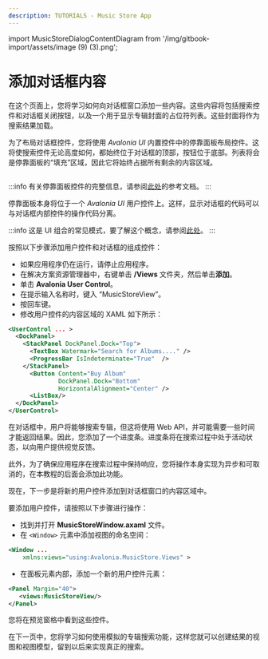 ```yaml
---
description: TUTORIALS - Music Store App
---
```


import MusicStoreDialogContentDiagram from '/img/gitbook-import/assets/image (9) (3).png';

# 添加对话框内容

在这个页面上，您将学习如何向对话框窗口添加一些内容。这些内容将包括搜索控件和对话框关闭按钮，以及一个用于显示专辑封面的占位符列表。这些封面将作为搜索结果加载。

为了布局对话框控件，您将使用 _Avalonia UI_ 内置控件中的停靠面板布局控件。这将使搜索控件无论高度如何，都始终位于对话框的顶部，按钮位于底部。列表将会是停靠面板的“填充”区域，因此它将始终占据所有剩余的内容区域。

<img className="center" src={MusicStoreDialogContentDiagram} alt="" />

:::info
有关停靠面板控件的完整信息，请参阅[此处](../../reference/controls/dockpanel.md)的参考文档。
:::

停靠面板本身将位于一个 _Avalonia UI_ 用户控件上。这样，显示对话框的代码可以与对话框内部控件的操作代码分离。

:::info
这是 UI 组合的常见模式，要了解这个概念，请参阅[此处](../../concepts/ui-composition.md)。
:::

按照以下步骤添加用户控件和对话框的组成控件：

- 如果应用程序仍在运行，请停止应用程序。
- 在解决方案资源管理器中，右键单击 **/Views** 文件夹，然后单击**添加**。
- 单击 **Avalonia User Control**。
- 在提示输入名称时，键入 “MusicStoreView”。
- 按回车键。
- 修改用户控件的内容区域的 XAML 如下所示：

```xml
<UserControl ... >
  <DockPanel>
    <StackPanel DockPanel.Dock="Top">
      <TextBox Watermark="Search for Albums...." />
      <ProgressBar IsIndeterminate="True"  />
    </StackPanel>
      <Button Content="Buy Album" 
              DockPanel.Dock="Bottom" 
              HorizontalAlignment="Center" />
      <ListBox/>
  </DockPanel>
</UserControl>
```

在对话框中，用户将能够搜索专辑，但这将使用 Web API，并可能需要一些时间才能返回结果。因此，您添加了一个进度条。进度条将在搜索过程中处于活动状态，以向用户提供视觉反馈。

此外，为了确保应用程序在搜索过程中保持响应，您将操作本身实现为异步和可取消的，在本教程的后面会添加此功能。

现在，下一步是将新的用户控件添加到对话框窗口的内容区域中。

要添加用户控件，请按照以下步骤进行操作：

- 找到并打开 **MusicStoreWindow.axaml** 文件。
- 在 `<Window>` 元素中添加视图的命名空间：

```xml
<Window ...
    xmlns:views="using:Avalonia.MusicStore.Views" >    
```

- 在面板元素内部，添加一个新的用户控件元素：

```xml
<Panel Margin="40">
   <views:MusicStoreView/>
</Panel>
```

您将在预览窗格中看到这些控件。

在下一页中，您将学习如何使用模拟的专辑搜索功能，这样您就可以创建结果的视图和视图模型，留到以后来实现真正的搜索。
